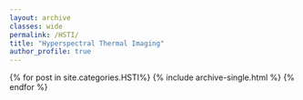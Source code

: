 ```yaml
---
layout: archive
classes: wide
permalink: /HSTI/
title: "Hyperspectral Thermal Imaging"
author_profile: true
---
```



{% for post in site.categories.HSTI%}
	{% include archive-single.html %}
{% endfor %}